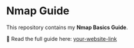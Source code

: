 # Nmap Guide  

This repository contains my **Nmap Basics Guide**.  

📖 Read the full guide here: [your-website-link]([https://yourwebsite.com](https://ltsmatthew.github.io/Nmap_project/))  
